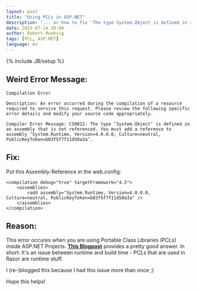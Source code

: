 ```yaml
---
layout: post
title: "Using PCLs in ASP.NET"
description: "... or how to fix 'The type System.Object is defined in an assembly that is not reference'."
date: 2015-07-14 20:00
author: Robert Muehsig
tags: [PCL, ASP.NET]
language: en
---
```

{% include JB/setup %}

## Weird Error Message:

    Compilation Error

    Description: An error occurred during the compilation of a resource required to service this request. Please review the following specific error details and modify your source code appropriately.

    Compiler Error Message: CS0012: The type ‘System.Object’ is defined in an assembly that is not referenced. You must add a reference to assembly ‘System.Runtime, Version=4.0.0.0, Culture=neutral, PublicKeyToken=b03f5f7f11d50a3a’.

## Fix:

Put this Assembly-Reference in the web.config:

    <compilation debug="true" targetFramework="4.5">
        <assemblies>
            <add assembly="System.Runtime, Version=4.0.0.0, Culture=neutral, PublicKeyToken=b03f5f7f11d50a3a" />
        </assemblies>
    </compilation>

## Reason:

This error occures when you are using Portable Class Libraries (PCLs) inside ASP.NET Projects. __[This Blogpost](http://www.lyalin.com/2014/04/25/the-type-system-object-is-defined-in-an-assembly-that-is-not-reference-mvc-pcl-issue/)__ provides a pretty good answer. In short: It's an issue between runtime and build time - PCLs that are used in Razor are runtime stuff.

I (re-)blogged this because I had this issue more than once ;)

Hope this helps!
